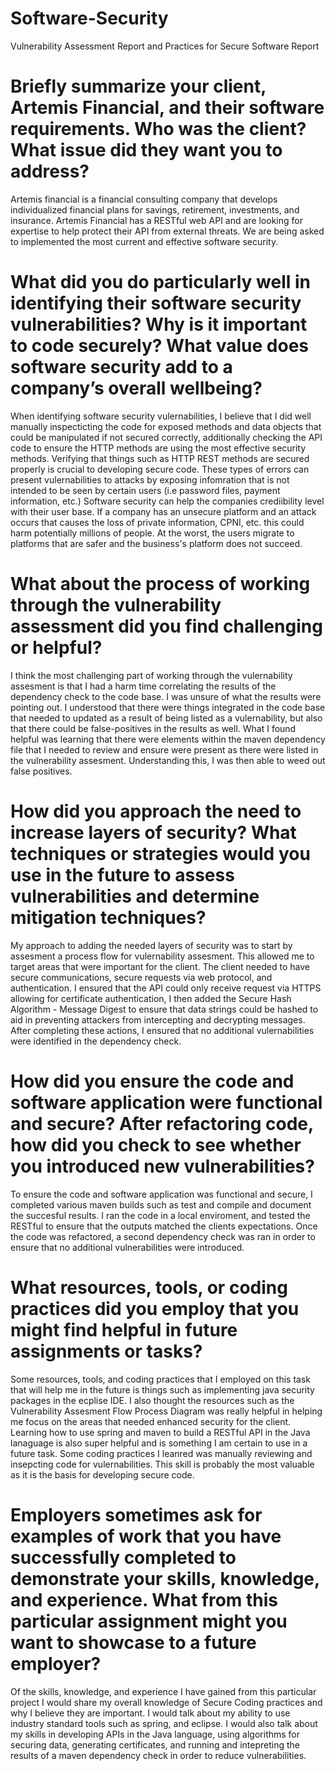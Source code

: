 # Software-Security
Vulnerability Assessment Report and Practices for Secure Software Report

# Briefly summarize your client, Artemis Financial, and their software requirements. Who was the client? What issue did they want you to address?
Artemis financial is a financial consulting company that develops individualized financial plans for savings, retirement, investments, and insurance. Artemis Financial has a RESTful web API and are looking for expertise to help protect their API from external threats. We are being asked to implemented the most current and effective software security.

# What did you do particularly well in identifying their software security vulnerabilities? Why is it important to code securely? What value does software security add to a   company’s overall wellbeing?

When identifying software security vulernabilities, I believe that I did well manually inspecticting the code for exposed methods and data objects that could be manipulated if not secured correctly, additionally checking the API code to ensure the HTTP methods are using the most effective security methods. Verifying that things such as HTTP REST methods are secured properly is crucial to developing secure code. These types of errors can present vulernabilities to attacks by exposing infomration that is not intended to be seen by certain users (i.e password files, payment information, etc.) Software security can help the companies crediibility level with their user base. If a company has an unsecure platform and an attack occurs that causes the loss of private information, CPNI, etc. this could harm potentially millions of people. At the worst, the users migrate to platforms that are safer and the business's platform does not succeed. 

# What about the process of working through the vulnerability assessment did you find challenging or helpful?
I think the most challenging part of working through the vulernability assesment is that I had a harm time correlating the results of the dependency check to the code base. I was unsure of what the results were pointing out. I understood that there were things integrated in the code base that needed to updated as a result of being listed as a vulernability, but also that there could be false-positives in the results as well. What I found helpful was learning that there were elements within the maven dependency file that I needed to review and ensure were present as there were listed in the vulnerability assesment. Understanding this, I was then able to weed out false positives. 

# How did you approach the need to increase layers of security? What techniques or strategies would you use in the future to assess vulnerabilities and determine mitigation techniques?
My approach to adding the needed layers of security was to start by assesment a process flow for vulernability assesment. This allowed me to target areas that were important for the client. The client needed to have secure communications, secure requests via web protocol, and authentication. I ensured that the API could only receive request via HTTPS allowing for certificate authentication, I then added the Secure Hash Algorithm - Message Digest to ensure that data strings could be hashed to aid in preventing attackers from intercepting and decrypting messages. After completing these actions, I ensured that no additional vulernabilities were identified in the dependency check.

# How did you ensure the code and software application were functional and secure? After refactoring code, how did you check to see whether you introduced new vulnerabilities?
To ensure the code and software application was functional and secure, I completed various maven builds such as test and compile and document the succesful results. I ran the code in a local enviroment, and tested the RESTful to ensure that the outputs matched the clients expectations. Once the code was refactored, a second dependency check was ran in order to ensure that no additional vulnerabilities were introduced.

# What resources, tools, or coding practices did you employ that you might find helpful in future assignments or tasks?
Some resources, tools, and coding practices that I employed on this task that will help me in the future is things such as implementing java security packages in the ecplise IDE. I also thought the resources such as the Vulnerability Assesment Flow Process Diagram was really helpful in helping me focus on the areas that needed enhanced security for the client. Learning how to use spring and maven to build a RESTful API in the Java lanaguage is also super helpful and is something I am certain to use in a future task. Some coding practices I leanred was manually reviewing and insepcting code for vulernabilities. This skill is probably the most valuable as it is the basis for developing secure code.

# Employers sometimes ask for examples of work that you have successfully completed to demonstrate your skills, knowledge, and experience. What from this particular assignment might you want to showcase to a future employer?

Of the skills, knowledge, and experience I have gained from this particular project I would share my overall knowledge of Secure Coding practices and why I believe they are important. I would talk about my ability to use industry standard tools such as spring, and eclipse. I would also talk about my skills in developing APIs in the Java language, using algorithms for securing data, generating certificates, and running and intepreting the results of a maven dependency check in order to reduce vulnerabilities.
